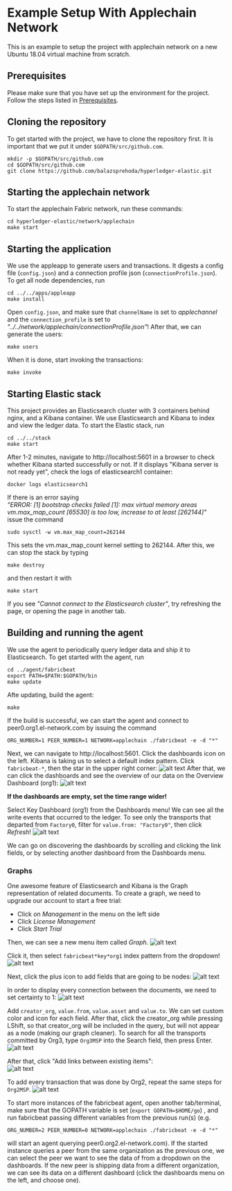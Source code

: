 # Example Setup With Applechain Network

This is an example to setup the project with applechain network on a new Ubuntu 18.04 virtual machine from scratch.

## Prerequisites

Please make sure that you have set up the environment for the project. Follow the steps listed in [Prerequisites](https://github.com/balazsprehoda/hyperledger-elastic/blob/master/docs/Prerequisites.md).   

## Cloning the repository
To get started with the project, we have to clone the repository first. It is important that we put it under `$GOPATH/src/github.com`. 
```
mkdir -p $GOPATH/src/github.com
cd $GOPATH/src/github.com
git clone https://github.com/balazsprehoda/hyperledger-elastic.git
```

## Starting the applechain network
To start the applechain Fabric network, run these commands:
```
cd hyperledger-elastic/network/applechain
make start
```

## Starting the application
We use the appleapp to generate users and transactions. It digests a config file (`config.json`) and a connection profile json (`connectionProfile.json`). To get all node dependencies, run
```
cd ../../apps/appleapp
make install
```
Open `config.json`, and make sure that `channelName` is set to *applechannel* and the `connection_profile` is set to *"../../network/applechain/connectionProfile.json"*!
After that, we can generate the users:
```
make users
```
When it is done, start invoking the transactions:
```
make invoke
```

## Starting Elastic stack
This project provides an Elasticsearch cluster with 3 containers behind nginx, and a Kibana container. We use Elasticsearch and Kibana to index and view the ledger data. To start the Elastic stack, run
```
cd ../../stack
make start
```

After 1-2 minutes, navigate to http://localhost:5601 in a browser to check whether Kibana started successfully or not.
If it displays "Kibana server is not ready yet", check the logs of elasticsearch1 container:
```
docker logs elasticsearch1
```
If there is an error saying  
*"ERROR: [1] bootstrap checks failed
[1]: max virtual memory areas vm.max_map_count [65530] is too low, increase to at least [262144]"*  
issue the command  
```
sudo sysctl -w vm.max_map_count=262144
```
This sets the vm.max_map_count kernel setting to 262144.
After this, we can stop the stack by typing
```
make destroy
```
and then restart it with
```
make start
```

If you see *"Cannot connect to the Elasticsearch cluster"*, try refreshing the page, or opening the page in another tab.

## Building and running the agent
We use the agent to periodically query ledger data and ship it to Elasticsearch. To get started with the agent, run
```
cd ../agent/fabricbeat
export PATH=$PATH:$GOPATH/bin
make update
```

Afte updating, build the agent:

```
make
```

If the build is successful, we can start the agent and connect to peer0.org1.el-network.com by issuing the command
```
ORG_NUMBER=1 PEER_NUMBER=1 NETWORK=applechain ./fabricbeat -e -d "*"
```

Next, we can navigate to http://localhost:5601. Click the dashboards icon on the left. Kibana is taking us to select a default index pattern. Click `fabricbeat-*`, then the star in the upper right corner:
![alt text](https://github.com/balazsprehoda/hyperledger-elastic/blob/master/docs/images/Index_pattern_selection_basic.png "Setting default index pattern")
After that, we can click the dashboards and see the overview of our data on the Overview Dashboard (org1):
![alt text](https://github.com/balazsprehoda/hyperledger-elastic/blob/master/docs/images/Overview_apple.png "Overview")

**If the dashboards are empty, set the time range wider!**

Select Key Dashboard (org1) from the Dashboards menu! We can see all the write events that occurred to the ledger. To see only the transports that departed from `Factory0`, filter for `value.from: "Factory0"`, then click *Refresh*!
![alt text](https://github.com/balazsprehoda/hyperledger-elastic/blob/master/docs/images/Key_filter_for_source.png "Filter for transports from Factory0")

We can go on discovering the dashboards by scrolling and clicking the link fields, or by selecting another dashboard from the Dashboards menu.

### Graphs

One awesome feature of Elasticsearch and Kibana is the Graph representation of related documents. To create a graph, we need to upgrade our account to start a free trial:
* Click on *Management* in the menu on the left side  
* Click *License Management*  
* Click *Start Trial*

Then, we can see a new menu item called *Graph*.
![alt text](https://github.com/balazsprehoda/hyperledger-elastic/blob/master/docs/images/Select_graph.png "Select Graph")

Click it, then select `fabricbeat*key*org1` index pattern from the dropdown!
![alt text](https://github.com/balazsprehoda/hyperledger-elastic/blob/master/docs/images/Empty_graph.png "Empty graph")

Next, click the plus icon to add fields that are going to be nodes:
![alt text](https://github.com/balazsprehoda/hyperledger-elastic/blob/master/docs/images/Empty_graph_with_index_pattern.png "Add nodes")

In order to display every connection between the documents, we need to set certainty to 1:
![alt text](https://github.com/balazsprehoda/hyperledger-elastic/blob/master/docs/images/Set_certainty.png "Set certainty")

Add `creator_org`, `value.from`, `value.asset` and `value.to`. We can set custom color and icon for each field. After that, click the creator_org while pressing LShift, so that creator_org will be included in the query, but will not appear as a node (making our graph cleaner).
To search for all the transports committed by Org3, type `Org3MSP` into the Search field, then press Enter.
![alt text](https://github.com/balazsprehoda/hyperledger-elastic/blob/master/docs/images/Graph_for_all_transports_by_org3.png "Graph showing all transports by Org3")

After that, click "Add links between existing items":  
![alt text](https://github.com/balazsprehoda/hyperledger-elastic/blob/master/docs/images/Add_links_between_existing_items.png "Add links between existing items")

To add every transaction that was done by Org2, repeat the same steps for `Org2MSP`.
![alt text](https://github.com/balazsprehoda/hyperledger-elastic/blob/master/docs/images/Graph_for_all_transports_by_org3_and_org2.png "Graph showing all transports by Org3 and Org2")

To start more instances of the fabricbeat agent, open another tab/terminal, make sure that the GOPATH variable is set (`export GOPATH=$HOME/go`) , and run fabricbeat passing different variables from the previous run(s) (e.g.
```
ORG_NUMBER=2 PEER_NUMBER=0 NETWORK=applechain ./fabricbeat -e -d "*"
```
will start an agent querying peer0.org2.el-network.com). If the started instance queries a peer from the same organization as the previous one, we can select the peer we want to see the data of from a dropdown on the dashboards. If the new peer is shipping data from a different organization, we can see its data on a different dashboard (click the dashboards menu on the left, and choose one).

